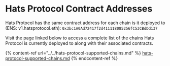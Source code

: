 # Hats Protocol Contract Addresses

Hats Protocol has the same contract address for each chain is it deployed to (ENS: v1.hatsprotocol.eth): `0x3bc1A0Ad72417f2d411118085256fC53CBdDd137`

Visit the page linked below to access a complete list of the chains Hats Protocol is currently deployed to along with their associated contracts.

{% content-ref url="../../hats-protocol-supported-chains.md" %}
[hats-protocol-supported-chains.md](../../hats-protocol-supported-chains.md)
{% endcontent-ref %}
